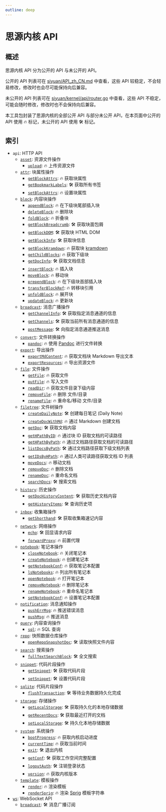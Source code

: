 ```yaml
---
outline: deep
---
```


# 思源内核 API

## 概述

思源内核 API 分为公开的 API 与未公开的 API。

公开的 API 列表可在 [siyuan/API_zh_CN.md](https://github.com/siyuan-note/siyuan/blob/master/API_zh_CN.md) 中查看，这些 API 较稳定，不会轻易修改，修改时也会尽可能保持向后兼容。

未公开的 API 列表可在 [siyuan/kernel/api/router.go](https://github.com/siyuan-note/siyuan/blob/master/kernel/api/router.go) 中查看，这些 API 不稳定，可能会随时修改，修改时也不会保持向后兼容。

本工具包封装了思源内核的全部公开 API 与部分未公开 API，在本页面中公开的 API 使用 🔥 标记，未公开的 API 使用 🛠 标记。

## 索引

- `api`: HTTP API
  - [`asset`](./api/asset.md): 资源文件操作
    - [`upload`](./api/asset.md#upload): 🔥 上传资源文件
  - [`attr`](./api/attr.md): 块属性操作
    - [`getBlockAttrs`](./api/attr.md#getBlockAttrs): 🔥 获取块属性
    - [`getBookmarkLabels`](./api/attr.md#getBookmarkLabels): 🛠 获取所有书签
    - [`setBlockAttrs`](./api/attr.md#setBlockAttrs): 🔥 设置块属性
  - [`block`](./api/block.md): 内容块操作
    - [`appendBlock`](./api/block.md#appendBlock): 🔥 在下级块尾部插入块
    - [`deleteBlock`](./api/block.md#deleteBlock): 🔥 删除块
    - [`foldBlock`](./api/block.md#foldBlock): 🔥 折叠块
    - [`getBlockBreadcrumb`](./api/block.md#getBlockBreadcrumb): 🛠 获取块面包屑
    - [`getBlockDOM`](./api/block.md#getBlockDOM): 🛠 获取块 HTML DOM
    - [`getBlockInfo`](./api/block.md#getBlockInfo): 🛠 获取块信息
    - [`getBlockKramdown`](./api/block.md#getBlockKramdown): 🔥 获取块 [kramdown](https://kramdown.gettalong.org/)
    - [`getChildBlocks`](./api/block.md#getChildBlocks): 🔥 获取下级块
    - [`getDocInfo`](./api/block.md#getDocInfo): 🛠 获取文档信息
    - [`insertBlock`](./api/block.md#insertBlock): 🔥 插入块
    - [`moveBlock`](./api/block.md#moveBlock): 🔥 移动块
    - [`prependBlock`](./api/block.md#prependBlock): 🔥 在下级块首部插入块
    - [`transferBlockRef`](./api/block.md#transferBlockRef): 🔥 转移块引用
    - [`unfoldBlock`](./api/block.md#unfoldBlock): 🔥 展开块
    - [`updateBlock`](./api/block.md#updateBlock): 🔥 更新块
  - [`broadcast`](./api/broadcast.md): 消息广播操作
    - [`getChannelInfo`](./api/broadcast.md#getChannelInfo): 🛠 获取指定消息通道的信息
    - [`getChannels`](./api/broadcast.md#getChannels): 🛠 获取当前所有消息通道的信息
    - [`postMessage`](./api/broadcast.md#postMessage): 🛠 向指定消息通道推送消息
  - [`convert`](./api/convert.md): 文件转换操作
    - [`pandoc`](./api/convert.md#pandoc): 🔥 使用 [Pandoc](https://www.pandoc.org/) 进行文件转换
  - [`export`](./api/export.md): 导出操作
    - [`exportMdContent`](./api/export.md#exportMdContent): 🔥 获取文档块 Markdown 导出文本
    - [`exportResources`](./api/export.md#exportResources): 🔥 导出资源文件
  - [`file`](./api/file.md): 文件操作
    - [`getFile`](./api/file.md#getFile): 🔥 获取文件
    - [`putFile`](./api/file.md#putFile): 🔥 写入文件
    - [`readDir`](./api/file.md#readDir): 🔥 获取文件目录下级内容
    - [`removeFile`](./api/file.md#removeFile): 🔥 删除 文件/目录
    - [`renameFile`](./api/file.md#renameFile): 🔥 重命名/移动 文件/目录
  - [`filetree`](./api/filetree.md): 文件树操作
    - [`createDailyNote`](./api/filetree.md#createDailyNote): 🛠 创建每日笔记 (Daily Note)
    - [`createDocWithMd`](./api/filetree.md#createDocWithMd): 🔥 通过 Markdown 创建文档
    - [`getDoc`](./api/filetree.md#getDoc): 🛠 获取文档内容
    - [`getHPathByID`](./api/filetree.md#getHPathByID): 🔥 通过块 ID 获取文档的可读路径
    - [`getHPathByPath`](./api/filetree.md#getHPathByPath): 🔥 通过文档路径获取文档的可读路径
    - [`listDocsByPath`](./api/filetree.md#listDocsByPath): 🛠 通过文档路径获取下级文档列表
    - [`getIDsByHPath`](./api/filetree.md#getIDsByHPath): 🔥 通过人类可读路径获取文档 ID 列表
    - [`moveDocs`](./api/filetree.md#moveDocs): 🔥 移动文档
    - [`removeDoc`](./api/filetree.md#removeDoc): 🔥 删除文档
    - [`renameDoc`](./api/filetree.md#renameDoc): 🔥 重命名文档
    - [`searchDocs`](./api/filetree.md#searchDocs): 🛠 搜索文档
  - [`history`](./api/history.md): 历史操作
    - [`getDocHistoryContent`](./api/history.md#getDocHistoryContent): 🛠 获取历史文档内容
    - [`getHistoryItems`](./api/history.md#getHistoryItems): 🛠 查询历史项
  - [`inbox`](./api/inbox.md): 收集箱操作
    - [`getShorthand`](./api/inbox.md#getShorthand): 🛠 获取收集箱速记内容
  - [`network`](./api/network.md): 网络操作
    - [`echo`](./api/network.md#echo): 🛠 回显请求内容
    - [`forwardProxy`](./api/network.md#forwardProxy): 🔥 前置代理
  - [`notebook`](./api/notebook.md): 笔记本操作
    - [`closeNotebook`](./api/notebook.md#closeNotebook): 🔥 关闭笔记本
    - [`createNotebook`](./api/notebook.md#createNotebook): 🔥 创建笔记本
    - [`getNotebookConf`](./api/notebook.md#getNotebookConf): 🔥 获取笔记本配置
    - [`lsNotebooks`](./api/notebook.md#lsNotebooks): 🔥 列出所有笔记本
    - [`openNotebook`](./api/notebook.md#openNotebook): 🔥 打开笔记本
    - [`removeNotebook`](./api/notebook.md#removeNotebook): 🔥 删除笔记本
    - [`renameNotebook`](./api/notebook.md#renameNotebook): 🔥 重命名笔记本
    - [`setNotebookConf`](./api/notebook.md#setNotebookConf): 🔥 设置笔记本配置
  - [`notification`](./api/notification.md): 消息通知操作
    - [`pushErrMsg`](./api/notification.md#pushErrMsg): 🔥 推送错误消息
    - [`pushMsg`](./api/notification.md#pushMsg): 🔥 推送消息
  - [`query`](./api/query.md): 内容查询操作
    - [`sql`](./api/query.md#sql): 🔥 SQL 查询
  - [`repo`](./api/repo.md): 快照数据仓库操作
    - [`openRepoSnapshotDoc`](./api/repo.md#openRepoSnapshotDoc): 🛠 读取快照文件内容
  - [`search`](./api/search.md): 搜索操作
    - [`fullTextSearchBlock`](./api/search.md#fullTextSearchBlock): 🛠 全文搜索
  - [`snippet`](./api/snippet.md): 代码片段操作
    - [`getSnippet`](./api/snippet.md#getSnippet): 🛠 获取代码片段
    - [`setSnippet`](./api/snippet.md#setSnippet): 🛠 设置代码片段
  - [`sqlite`](./api/sqlite.md): 代码片段操作
    - [`flushTransaction`](./api/sqlite.md#flushTransaction): 🛠 等待业务数据持久化完成
  - [`storage`](./api/storage.md): 存储操作
    - [`getLocalStorage`](./api/storage.md#getLocalStorage): 🛠 获取持久化的本地存储数据
    - [`getRecentDocs`](./api/storage.md#getRecentDocs): 🛠 获取最近打开的文档
    - [`setLocalStorage`](./api/storage.md#setLocalStorage): 🛠 持久化本地存储数据
  - [`system`](./api/system.md): 系统操作
    - [`bootProgress`](./api/system.md#bootProgress): 🔥 获取内核启动进度
    - [`currentTime`](./api/system.md#currentTime): 🔥 获取当前时间
    - [`exit`](./api/system.md#exit): 🛠 退出内核
    - [`getConf`](./api/system.md#getConf): 🛠 获取工作空间完整配置
    - [`logoutAuth`](./api/system.md#logoutAuth): 🛠 注销登录状态
    - [`version`](./api/system.md#version): 🔥 获取内核版本
  - [`template`](./api/template.md): 模板操作
    - [`render`](./api/template.md#render): 🔥 渲染模板
    - [`renderSprig`](./api/template.md#renderSprig): 🔥 渲染 [Sprig](https://masterminds.github.io/sprig/) 模板字符串
- [`ws`](./ws.md): WebSocket API
  - [`broadcast`](./ws.md#broadcast): 🛠 消息广播订阅
